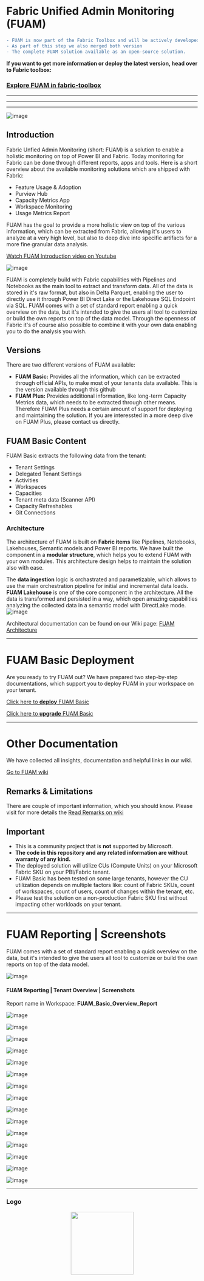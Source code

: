 # Fabric Unified Admin Monitoring (FUAM)

```diff
- FUAM is now part of the Fabric Toolbox and will be actively developed there.
- As part of this step we also merged both version
- The complete FUAM solution available as an open-source solution. 
```
**If you want to get more information or deploy the latest version, head over to Fabric toolbox:**

### [Explore FUAM in fabric-toolbox](https://github.com/microsoft/fabric-toolbox/tree/main/monitoring/fabric-unified-admin-monitoring)



-----------------------
-----------------------
-----------------------



![image](./media/general/fuam_cover_main.png)

## Introduction

Fabric Unfied Admin Monitoring (short: FUAM) is a solution to enable a holistic monitoring on top of Power BI and Fabric. 
Today monitoring for Fabric can be done through different reports, apps and tools. Here is a short overview about the available monitoring solutions which are shipped with Fabric:
- Feature Usage & Adoption
- Purview Hub
- Capacity Metrics App
- Workspace Monitoring
- Usage Metrics Report


FUAM has the goal to provide a more holistic view on top of the various information, which can be extracted from Fabric, allowing it's users to analyze at a very high level, but also to deep dive into specific artifacts for a more fine granular data analysis.

[Watch FUAM Introduction video on Youtube](https://www.youtube.com/watch?v=Ai71Xzr_2Ds)

![image](./media/general/fuam_monitoring_map_cover.png)

FUAM is completely build with Fabric capabilities with Pipelines and Notebooks as the main tool to extract and transform data. All of the data is stored in it's raw format, but also in Delta Parquet, enabling the user to directly use it through Power BI Direct Lake or the Lakehouse SQL Endpoint via SQL.
FUAM comes with a set of standard report enabling a quick overview on the data, but it's intended to give the users all tool to customize or build the own reports on top of the data model. Through the openness of Fabric it's of course also possible to combine it with your own data enabling you to do the analysis you wish.


## Versions

There are two different versions of FUAM available:
- **FUAM Basic:** Provides all the information, which can be extracted through official APIs, to make most of your tenants data available. This is the version available through this github
- **FUAM Plus:** Provides additional information, like long-term Capacity Metrics data, which needs to be extracted through other means. Therefore FUAM Plus needs a certain amount of support for deploying and maintaining the solution. If you are interessted in a more deep dive on FUAM Plus, please contact us directly.


## FUAM Basic Content
FUAM Basic extracts the following data from the tenant:
- Tenant Settings
- Delegated Tenant Settings
- Activities
- Workspaces
- Capacities
- Tenant meta data (Scanner API)
- Capacity Refreshables
- Git Connections


### Architecture

The architecture of FUAM is built on **Fabric items** like Pipelines, Notebooks, Lakehouses, Semantic models and Power BI reports.
We have built the component in a **modular structure**, which helps you to extend FUAM with your own modules. This architecture design helps to maintain the solution also with ease.

The **data ingestion** logic is orchastrated and parametizable, which allows to use the main orchestration pipeline for initial and incremental data loads.
**FUAM Lakehouse** is one of the core component in the architecture. All the data is transformed and persisted in a way, which open amazing capabilities analyzing the collected data in a semantic model with DirectLake mode.
![image](./media/general/FUAM_basic_architecture.png)

Architectural documentation can be found on our Wiki page: [FUAM Architecture](https://github.com/GT-Analytics/fuam-basic/wiki/Architecture)

------------------------------------

# FUAM Basic Deployment

Are you ready to try FUAM out? We have prepared two step-by-step documentations, which support you to deploy FUAM in your workspace on your tenant.

[Click here to **deploy** FUAM Basic](https://github.com/GT-Analytics/fuam-basic/wiki/Lifecycle:-Initial-Deployment-via-Notebook)

[Click here to **upgrade** FUAM Basic](https://github.com/GT-Analytics/fuam-basic/wiki/Lifecycle:-Upgrading-via-Notebook)

------------------------------------

# Other Documentation

We have collected all insights, documentation and helpful links in our wiki.

[Go to FUAM wiki](https://github.com/GT-Analytics/fuam-basic/wiki)

## Remarks & Limitations

There are couple of important information, which you should know.
Please visit for more details the
[Read Remarks on wiki](https://github.com/GT-Analytics/fuam-basic/wiki/Remarks-to-FUAM)


## Important

- This is a community project that is **not** supported by Microsoft.
- **The code in this repository and any related information are without warranty of any kind.**
- The deployed solution will utilize CUs (Compute Units) on your Microsoft Fabric SKU on your PBI/Fabric tenant.
- FUAM Basic has been tested on some large tenants, however the CU utilization depends on multiple factors like: count of Fabric SKUs, count of workspaces, count of users, count of changes within the tenant, etc.
- Please test the solution on a non-production Fabric SKU first without impacting other workloads on your tenant.


------------------------------------

# FUAM Reporting | Screenshots

FUAM comes with a set of standard report enabling a quick overview on the data, but it's intended to give the users all tool to customize or build the own reports on top of the data model.

![image](./media/general/fuam_basic_reporting_cover.png)

#### FUAM Reporting | Tenant Overview | Screenshots
Report name in Workspace: **FUAM_Basic_Overview_Report** 

![image](./media/screenshots/report_screenshot_1.png)

![image](./media/screenshots/report_screenshot_2.png)

![image](./media/screenshots/report_screenshot_3.png)

![image](./media/screenshots/report_screenshot_4.png)

![image](./media/screenshots/report_screenshot_5.png)

![image](./media/screenshots/report_screenshot_6.png)

![image](./media/screenshots/report_screenshot_7.png)

![image](./media/screenshots/report_screenshot_8.png)

![image](./media/screenshots/report_screenshot_9.png)

![image](./media/screenshots/report_screenshot_10.png)

![image](./media/screenshots/report_screenshot_11.png)

![image](./media/screenshots/report_screenshot_12.png)

![image](./media/screenshots/report_screenshot_13.png)

![image](./media/screenshots/report_screenshot_14.png)

![image](./media/screenshots/report_screenshot_15.png)

--------------------------


### Logo
<p align="center">
  <img height="165" src="./media/general/fuam_text_logo.png">
</p>
